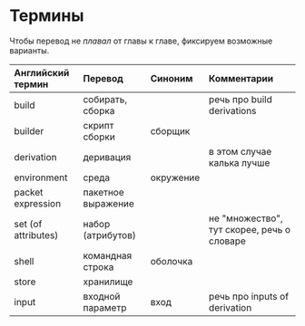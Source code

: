 # Термины

Чтобы перевод не *плавал* от главы к главе, фиксируем возможные варианты.

|  Английский термин  |      Перевод         |  Синоним  |                 Комментарии                 |
|:--------------------|:---------------------|:----------|:--------------------------------------------|
| build               | собирать, сборка     |           | речь про build derivations                  |
| builder             | скрипт сборки        | сборщик   |                                             |
| derivation          | деривация            |           | в этом случае калька лучше                  |
| environment         | среда                | окружение |                                             |
| packet expression   | пакетное выражение   |           |                                             |
| set (of attributes) | набор (атрибутов)    |           | не "множество", тут скорее, речь о словаре  |
| shell               | командная строка     | оболочка  |                                             |
| store               | хранилище            |           |                                             |
| input               | входной параметр     | вход      | речь про inputs of derivation               |
